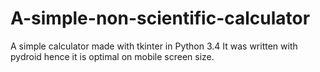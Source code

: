 # A-simple-non-scientific-calculator
A simple calculator made with tkinter in Python 3.4
It was written with pydroid hence it is optimal on mobile screen size.
